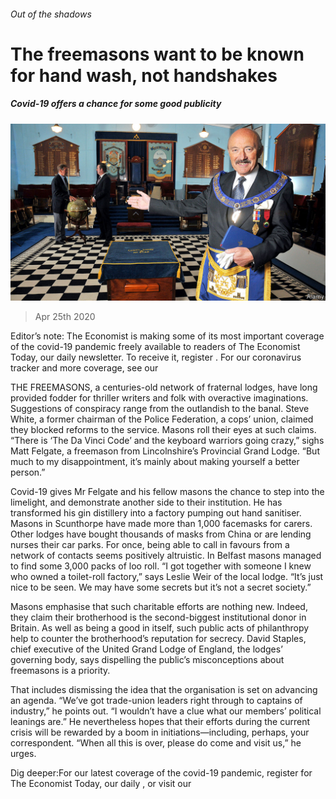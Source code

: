 ###### Out of the shadows

# The freemasons want to be known for hand wash, not handshakes 

##### Covid-19 offers a chance for some good publicity 

![image](images/20200425_BRP001_0.jpg) 

> Apr 25th 2020 

Editor’s note: The Economist is making some of its most important coverage of the covid-19 pandemic freely available to readers of The Economist Today, our daily newsletter. To receive it, register . For our coronavirus tracker and more coverage, see our 

THE FREEMASONS, a centuries-old network of fraternal lodges, have long provided fodder for thriller writers and folk with overactive imaginations. Suggestions of conspiracy range from the outlandish to the banal. Steve White, a former chairman of the Police Federation, a cops’ union, claimed they blocked reforms to the service. Masons roll their eyes at such claims. “There is ‘The Da Vinci Code’ and the keyboard warriors going crazy,” sighs Matt Felgate, a freemason from Lincolnshire’s Provincial Grand Lodge. “But much to my disappointment, it’s mainly about making yourself a better person.”

Covid-19 gives Mr Felgate and his fellow masons the chance to step into the limelight, and demonstrate another side to their institution. He has transformed his gin distillery into a factory pumping out hand sanitiser. Masons in Scunthorpe have made more than 1,000 facemasks for carers. Other lodges have bought thousands of masks from China or are lending nurses their car parks. For once, being able to call in favours from a network of contacts seems positively altruistic. In Belfast masons managed to find some 3,000 packs of loo roll. “I got together with someone I knew who owned a toilet-roll factory,” says Leslie Weir of the local lodge. “It’s just nice to be seen. We may have some secrets but it’s not a secret society.”


Masons emphasise that such charitable efforts are nothing new. Indeed, they claim their brotherhood is the second-biggest institutional donor in Britain. As well as being a good in itself, such public acts of philanthropy help to counter the brotherhood’s reputation for secrecy. David Staples, chief executive of the United Grand Lodge of England, the lodges’ governing body, says dispelling the public’s misconceptions about freemasons is a priority.

That includes dismissing the idea that the organisation is set on advancing an agenda. “We’ve got trade-union leaders right through to captains of industry,” he points out. “I wouldn’t have a clue what our members’ political leanings are.” He nevertheless hopes that their efforts during the current crisis will be rewarded by a boom in initiations—including, perhaps, your correspondent. “When all this is over, please do come and visit us,” he urges.

Dig deeper:For our latest coverage of the covid-19 pandemic, register for The Economist Today, our daily , or visit our 

